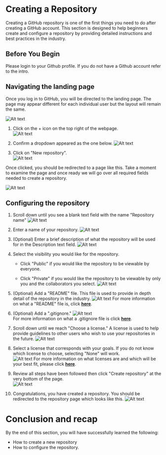 # Creating a Repository

Creating a GitHub repository is one of the first things you need to do after creating a GitHub account.
This section is designed to help beginners create and configure a repository by providing detailed instructions and best practices in the industry.

## Before You Begin

Please login to your Github profile. If you do not have a Github account refer to the intro.

## Navigating the landing page

Once you log in to GitHub, you will be directed to the landing page. The page may appear different for each individual user but the layout will remain the same.

![Alt text](https://gcdnb.pbrd.co/images/Px1c5cdjot8s.png?o=1)

1. Click on the + icon on the top right of the webpage. <br>
![Alt text](https://gcdnb.pbrd.co/images/Lrc36dW7213F.png?o=1 )

2. Confirm a dropdown appeared as the one below.
![Alt text](https://gcdnb.pbrd.co/images/Tjbss6Wg4nqM.png?o=1 )

3. Click on "New repository". <br>
![Alt text](https://gcdnb.pbrd.co/images/1x4eQQKC1cDU.png?o=1 )

Once clicked, you should be redirected to a page like this. Take a moment to examine the page and once ready we will go over all required fields needed to create a repository.

![Alt text](https://gcdnb.pbrd.co/images/5IouJOtYoMZ5.png?o=1 )

## Configuring the repository

1. Scroll down until you see a blank text field with the name "Repository name"
![Alt text](https://gcdnb.pbrd.co/images/tjH7z4fxCd0l.png?o=1 )

2. Enter a name of your repository.
![Alt text](https://gcdnb.pbrd.co/images/cmMn7APRgzmt.png?o=1 )

3. (Optional) Enter a brief description of what the repository will be used for in the Description text field.
![Alt text](https://gcdnb.pbrd.co/images/pwPHwUq4dkyN.png?o=11 )

4. Select the visibility you would like for the repository.

    * Click "Public" if you would like the repository to be viewable by everyone.

    * Click "Private" if you would like the repository to be viewable by only you and the collaborators you select.
![Alt text](https://gcdnb.pbrd.co/images/5gF5KiqDvPbt.png?o=1 )

5. (Optional) Add a "README" file. This file is used to provide in depth detail of the repository in the industry.
![Alt text](https://gcdnb.pbrd.co/images/7zw1fF7XXeJt.png?o=1 )
For more information on what a "README" file is, click [**here**](https://docs.github.com/en/repositories/managing-your-repositorys-settings-and-features/customizing-your-repository/about-readmes).

6. (Optional) Add a ".gitignore."
![Alt text](https://gcdnb.pbrd.co/images/i8GnBijugwM7.png?o=1) <br>
For more information on what a .gitignore file is click [**here**](https://docs.github.com/en/get-started/getting-started-with-git/ignoring-files).

7. Scroll down until we reach "Choose a license." A license is used to help provide guidelines to other users who wish to use your repositories in the future.
![Alt text](https://gcdnb.pbrd.co/images/d3cTeybPSJ9C.png?o=1)

8. Select a license that corresponds with your goals. If you do not know which license to choose, selecting "None" will work.<br>
![Alt text](https://gcdnb.pbrd.co/images/BEt0ccKoWZrh.png?o=1 )
For more information on what licenses are and which will be your best fit, please click [**here**](https://docs.github.com/en/repositories/managing-your-repositorys-settings-and-features/customizing-your-repository/licensing-a-repository).

9. Review all steps have been followed then click "Create repository" at the very bottom of the page.<br>
![Alt text](https://gcdnb.pbrd.co/images/B89nWvKOsaby.png?o=1 )

10. Congratulations, you have created a repository. You should be redirected to the repository page which looks like this.
![Alt text](https://gcdnb.pbrd.co/images/m2xtCN6JxLHY.png?o=1 )

# Conclusion and recap

By the end of this section, you will have successfully learned the following:

* How to create a new repository
* How to configure the repository.
